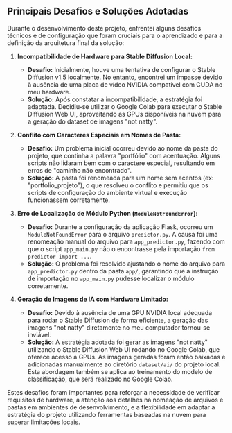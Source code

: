 ## Principais Desafios e Soluções Adotadas

Durante o desenvolvimento deste projeto, enfrentei alguns desafios técnicos e de configuração que foram cruciais para o aprendizado e para a definição da arquitetura final da solução:

1.  **Incompatibilidade de Hardware para Stable Diffusion Local:**
    * **Desafio:** Inicialmente, houve uma tentativa de configurar o Stable Diffusion v1.5 localmente. No entanto, encontrei um impasse devido à ausência de uma placa de vídeo NVIDIA compatível com CUDA no meu hardware.
    * **Solução:** Após constatar a incompatibilidade, a estratégia foi adaptada. Decidiu-se utilizar o Google Colab para executar o Stable Diffusion Web UI, aproveitando as GPUs disponíveis na nuvem para a geração do dataset de imagens "not natty".

2.  **Conflito com Caracteres Especiais em Nomes de Pasta:**
    * **Desafio:** Um problema inicial ocorreu devido ao nome da pasta do projeto, que continha a palavra "portfólio" com acentuação. Alguns scripts não lidaram bem com o caractere especial, resultando em erros de "caminho não encontrado".
    * **Solução:** A pasta foi renomeada para um nome sem acentos (ex: "portfolio_projeto"), o que resolveu o conflito e permitiu que os scripts de configuração do ambiente virtual e execução funcionassem corretamente.

3.  **Erro de Localização de Módulo Python (`ModuleNotFoundError`):**
    * **Desafio:** Durante a configuração da aplicação Flask, ocorreu um `ModuleNotFoundError` para o arquivo `predictor.py`. A causa foi uma renomeação manual do arquivo para `app_predictor.py`, fazendo com que o script `app_main.py` não o encontrasse pela importação `from predictor import ...`.
    * **Solução:** O problema foi resolvido ajustando o nome do arquivo para `app_predictor.py` dentro da pasta `app/`, garantindo que a instrução de importação no `app_main.py` pudesse localizar o módulo corretamente.

4.  **Geração de Imagens de IA com Hardware Limitado:**
    * **Desafio:** Devido à ausência de uma GPU NVIDIA local adequada para rodar o Stable Diffusion de forma eficiente, a geração das imagens "not natty" diretamente no meu computador tornou-se inviável.
    * **Solução:** A estratégia adotada foi gerar as imagens "not natty" utilizando o Stable Diffusion Web UI rodando no Google Colab, que oferece acesso a GPUs. As imagens geradas foram então baixadas e adicionadas manualmente ao diretório `dataset/ai/` do projeto local. Esta abordagem também se aplica ao treinamento do modelo de classificação, que será realizado no Google Colab.

Estes desafios foram importantes para reforçar a necessidade de verificar requisitos de hardware, a atenção aos detalhes na nomeação de arquivos e pastas em ambientes de desenvolvimento, e a flexibilidade em adaptar a estratégia do projeto utilizando ferramentas baseadas na nuvem para superar limitações locais.
